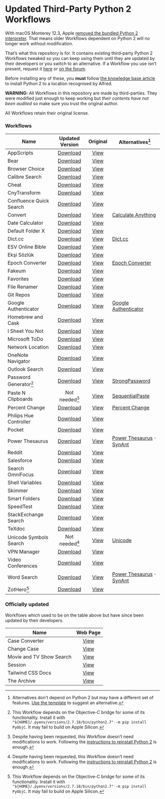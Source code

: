 # Updated Third-Party Python 2 Workflows

With macOS Monterey 12.3, Apple [removed the bundled Python 2 interpreter](https://developer.apple.com/documentation/macos-release-notes/macos-12_3-release-notes#Python). That means older Workflows dependent on Python 2 will no longer work without modification.

That’s what this repository is for. It contains existing third-party Python 2 Workflows tweaked so you can keep using them until they are updated by their developers or you switch to an alternative. If a Workflow you use isn’t present, request it [here](https://github.com/alfredapp/updated-third-party-python2-workflows/issues/new?template=request_workflow.yml) or [on the forum](https://www.alfredforum.com/topic/17941-making-python-2-workflows-work-on-macos-monterey-123-and-above/).

Before installing any of these, you **must** follow [the knowledge base article](https://www.alfredapp.com/help/kb/python-2-monterey/) to install Python 2 to a location recognised by Alfred.

**WARNING:** All Workflows in this repository are made by third-parties. They were modified just enough to keep working but *their contents have not been audited* so make sure you trust the original author.

All Workflows retain their original license.

### Workflows

<!-- BEGIN WORKFLOWS TABLE -->
| Name | Updated Version | Original | Alternatives[^1] |
| --- | :---: | :---: | --- |
| AppScripts | [Download](https://github.com/alfredapp/updated-third-party-python2-workflows/raw/main/Workflows/AppScripts.alfredworkflow) | [View](https://www.alfredforum.com/topic/4218-appscripts-—-list-search-and-run-applescripts-for-the-active-application/) | |
| Bear | [Download](https://github.com/alfredapp/updated-third-party-python2-workflows/raw/main/Workflows/Bear.alfredworkflow) | [View](https://www.alfredforum.com/topic/10403-bear-workflow-search-and-create-notes/) | |
| Browser Choice | [Download](https://github.com/alfredapp/updated-third-party-python2-workflows/raw/main/Workflows/Browser%20Choice.alfredworkflow) | [View](https://www.alfredforum.com/topic/11787-any-way-to-open-a-url-with-a-particular-browser/) | |
| Calibre Search | [Download](https://github.com/alfredapp/updated-third-party-python2-workflows/raw/main/Workflows/Calibre%20Search.alfredworkflow) | [View](https://github.com/mpco/AlfredWorkflow-Calibre-Search) | |
| Cheat | [Download](https://github.com/alfredapp/updated-third-party-python2-workflows/raw/main/Workflows/Cheat.alfredworkflow) | [View](https://www.alfredforum.com/topic/13206-alfred-cheat-manage-your-own-cheat-sheets) | |
| CnyTransform | [Download](https://github.com/alfredapp/updated-third-party-python2-workflows/raw/main/Workflows/CnyTransform.alfredworkflow) | [View](https://github.com/TerryX-Lee/AlfredWorkflow_CnyTransform) | |
| Confluence Quick Search | [Download](https://github.com/alfredapp/updated-third-party-python2-workflows/raw/main/Workflows/Confluence%20Quick%20Search.alfredworkflow) | [View](https://www.alfredforum.com/topic/10234-atlassian-confluence-quick-search/) | |
| Convert | [Download](https://github.com/alfredapp/updated-third-party-python2-workflows/raw/main/Workflows/Convert.alfredworkflow) | [View](https://www.alfredforum.com/topic/3980-offline-unit-conversion-workflow/) | [Calculate Anything](https://github.com/biati-digital/alfred-calculate-anything) |
| Date Calculator | [Download](https://github.com/alfredapp/updated-third-party-python2-workflows/raw/main/Workflows/Date%20Calculator.alfredworkflow) | [View](https://github.com/MuppetGate/Alfred-Workflows-DateCalculator) | |
| Default Folder X | [Download](https://github.com/alfredapp/updated-third-party-python2-workflows/raw/main/Workflows/Default%20Folder%20X.alfredworkflow) | [View](https://www.alfredforum.com/topic/8695-default-folder-x/) | |
| Dict.cc | [Download](https://github.com/alfredapp/updated-third-party-python2-workflows/raw/main/Workflows/Dict.cc.alfredworkflow) | [View](https://github.com/dennis-tra/alfred-dict.cc-workflow) | [Dict.cc](https://github.com/dennis-tra/alfred-dict.cc-workflow) |
| ESV Online Bible | [Download](https://github.com/alfredapp/updated-third-party-python2-workflows/raw/main/Workflows/ESV%20Online%20Bible.alfredworkflow) | [View](https://www.alfredforum.com/topic/9663-esv-online-bible/) | |
| Ekşi Sözlük | [Download](https://github.com/alfredapp/updated-third-party-python2-workflows/raw/main/Workflows/Eks%CC%A7i%20So%CC%88zlu%CC%88k.alfredworkflow) | [View](https://github.com/ttuygun/alfred-eksi-sozluk-workflow) | |
| Epoch Converter | [Download](https://github.com/alfredapp/updated-third-party-python2-workflows/raw/main/Workflows/Epoch%20Converter.alfredworkflow) | [View](https://www.alfredforum.com/topic/12048-epoch-converter/) | [Epoch Converter](https://github.com/giovannicoppola/alfred-epoch-converter) |
| Fakeum | [Download](https://github.com/alfredapp/updated-third-party-python2-workflows/raw/main/Workflows/Fakeum.alfredworkflow) | [View](https://www.alfredforum.com/topic/5319-fakeum-—-generate-fake-test-datasets-in-alfred/) | |
| Favorites | [Download](https://github.com/alfredapp/updated-third-party-python2-workflows/raw/main/Workflows/Favorites.alfredworkflow) | [View](http://www.packal.org/workflow/favorites) | |
| File Renamer | [Download](https://github.com/alfredapp/updated-third-party-python2-workflows/raw/main/Workflows/File%20Renamer.alfredworkflow) | [View](https://github.com/realliyifei/alfred-file-renamer) | |
| Git Repos | [Download](https://github.com/alfredapp/updated-third-party-python2-workflows/raw/main/Workflows/Git%20Repos.alfredworkflow) | [View](https://www.alfredforum.com/topic/4588-find-filter-open-git-repositories/) | |
| Google Authenticator | [Download](https://github.com/alfredapp/updated-third-party-python2-workflows/raw/main/Workflows/Google%20Authenticator.alfredworkflow) | [View](https://www.alfredforum.com/topic/4062-gauth-google-authenticator-time-based-two-factor-authentication/) | [Google Authenticator](https://github.com/tbrek/alfred-workflow-gauth/) |
| Homebrew and Cask | [Download](https://github.com/alfredapp/updated-third-party-python2-workflows/raw/main/Workflows/Homebrew%20and%20Cask.alfredworkflow) | [View](https://www.alfredforum.com/topic/4270-homebrew-and-cask-for-alfred/) | |
| I Sheet You Not | [Download](https://github.com/alfredapp/updated-third-party-python2-workflows/raw/main/Workflows/I%20Sheet%20You%20Not.alfredworkflow) | [View](https://www.alfredforum.com/topic/9469-i-sheet-you-not-plug-excel-into-alfred/) | |
| Microsoft ToDo | [Download](https://github.com/alfredapp/updated-third-party-python2-workflows/raw/main/Workflows/Microsoft%20ToDo.alfredworkflow) | [View](https://www.alfredforum.com/topic/14864-microsoft-todo-wunderlist-replacement-workflow/) | |
| Network Location | [Download](https://github.com/alfredapp/updated-third-party-python2-workflows/raw/main/Workflows/Network%20Location.alfredworkflow) | [View](https://www.alfredforum.com/topic/4533-list-filter-and-activate-network-locations-from-within-alfred/) | |
| OneNote Navigator | [Download](https://github.com/alfredapp/updated-third-party-python2-workflows/raw/main/Workflows/OneNote%20Navigator.alfredworkflow) | [View](https://github.com/kevin-funderburg/alfred-microsoft-onenote-navigator) | |
| Outlook Search | [Download](https://github.com/alfredapp/updated-third-party-python2-workflows/raw/main/Workflows/Outlook%20Search.alfredworkflow) | [View](https://www.alfredforum.com/topic/11320-workflow-for-outlook-v16-search/) | |
| Password Generator[^2] | [Download](https://github.com/alfredapp/updated-third-party-python2-workflows/raw/main/Workflows/Password%20Generator.alfredworkflow) | [View](https://www.alfredforum.com/topic/6653-secure-password-generator/) | [StrongPassword](https://www.alfredforum.com/topic/1233-strongpassword) |
| Paste N Clipboards | Not needed[^3] | [View](https://www.packal.org/workflow/paste-n-clipboards) | [SequentialPaste](https://www.alfredforum.com/topic/14534-sequentialpaste-—-paste-previous-clipboard-entries-in-order/) |
| Percent Change | [Download](https://github.com/alfredapp/updated-third-party-python2-workflows/raw/main/Workflows/Percent%20Change.alfredworkflow) | [View](https://www.alfredforum.com/topic/4731-percent-change/) | [Percent Change](https://github.com/giovannicoppola/alfred-percent-change) |
| Philips Hue Controller | [Download](https://github.com/alfredapp/updated-third-party-python2-workflows/raw/main/Workflows/Philips%20Hue%20Controller.alfredworkflow) | [View](https://www.alfredforum.com/topic/2723-philips-hue-controller-workflow/) | |
| Pocket | [Download](https://github.com/alfredapp/updated-third-party-python2-workflows/raw/main/Workflows/Pocket.alfredworkflow) | [View](https://www.alfredforum.com/topic/4127-pocket-for-alfred/) | |
| Power Thesaurus | [Download](https://github.com/alfredapp/updated-third-party-python2-workflows/raw/main/Workflows/Power%20Thesaurus.alfredworkflow) | [View](https://www.alfredforum.com/topic/10576-power-thesaurus-search/) | [Power Thesaurus](https://github.com/giovannicoppola/alfred-powerthesaurus) 𐄁 [SynAnt](https://www.alfredforum.com/topic/3954-synant) |
| Reddit | [Download](https://github.com/alfredapp/updated-third-party-python2-workflows/raw/main/Workflows/Reddit.alfredworkflow) | [View](https://www.alfredforum.com/topic/5317-browse-reddit/) | |
| Salesforce | [Download](https://github.com/alfredapp/updated-third-party-python2-workflows/raw/main/Workflows/Salesforce.alfredworkflow) | [View](https://www.alfredforum.com/topic/10892-search-in-salesforce-alfred-3-worklfow/) | |
| Search OmniFocus | [Download](https://github.com/alfredapp/updated-third-party-python2-workflows/raw/main/Workflows/Search%20OmniFocus.alfredworkflow) | [View](https://www.alfredforum.com/topic/5934-search-omnifocus-free-text-search-your-omnifocus-data/) | |
| Shell Variables | [Download](https://github.com/alfredapp/updated-third-party-python2-workflows/raw/main/Workflows/Shell%20Variables.alfredworkflow) | [View](https://github.com/hug33k/Alfred-ShellVariables) | |
| Skimmer | [Download](https://github.com/alfredapp/updated-third-party-python2-workflows/raw/main/Workflows/Skimmer.alfredworkflow) | [View](https://www.alfredforum.com/topic/4052-skimmer-pdf-actions-for-skim/) | |
| Smart Folders | [Download](https://github.com/alfredapp/updated-third-party-python2-workflows/raw/main/Workflows/Smart%20Folders.alfredworkflow) | [View](https://www.alfredforum.com/topic/3385-smartfolders-browse-and-search-the-contents-of-your-saved-searches/) | |
| SpeedTest | [Download](https://github.com/alfredapp/updated-third-party-python2-workflows/raw/main/Workflows/SpeedTest.alfredworkflow) | [View](http://www.packal.org/workflow/speedtest-0) | |
| StackExchange Search | [Download](https://github.com/alfredapp/updated-third-party-python2-workflows/raw/main/Workflows/StackExchange%20Search.alfredworkflow) | [View](https://www.alfredforum.com/topic/5318-search-stackoverflow/) | |
| TeXdoc | [Download](https://github.com/alfredapp/updated-third-party-python2-workflows/raw/main/Workflows/TeXdoc.alfredworkflow) | [View](https://www.alfredforum.com/topic/8705-texdoc-workflow/) | |
| Unicode Symbols Search | Not needed[^3] | [View](https://www.alfredforum.com/topic/1404-find-and-paste-unicode-symbols-arrow-triangles-greek-and-more/) | [Unicode](https://github.com/deanishe/alfred-unicode) |
| VPN Manager | [Download](https://github.com/alfredapp/updated-third-party-python2-workflows/raw/main/Workflows/VPN%20Manager.alfredworkflow) | [View](https://www.alfredforum.com/topic/7333-vpn-connection-manager/) | |
| Video Conferences | [Download](https://github.com/alfredapp/updated-third-party-python2-workflows/raw/main/Workflows/Video%20Conferences.alfredworkflow) | [View](https://www.deanishe.net/post/2020/05/workflow-video-conferences/) | |
| Word Search | [Download](https://github.com/alfredapp/updated-third-party-python2-workflows/raw/main/Workflows/Word%20Search.alfredworkflow) | [View](https://www.alfredforum.com/topic/11074-word-search-a-workflow-to-make-you-a-better-writer/) | [Power Thesaurus](https://github.com/giovannicoppola/alfred-powerthesaurus) 𐄁 [SynAnt](https://www.alfredforum.com/topic/3954-synant) |
| ZotHero[^2] | [Download](https://github.com/alfredapp/updated-third-party-python2-workflows/raw/main/Workflows/ZotHero.alfredworkflow) | [View](https://www.alfredforum.com/topic/11658-zothero-—-generate-zotero-citations-in-alfred/) | |
<!-- END WORKFLOWS TABLE -->

### Officially updated

Workflows which used to be on the table above but have since been updated by their developers.

| Name | Web Page |
| --- | :---: |
| Case Converter| [View](https://www.alfredforum.com/topic/2180-case-converter-including-title-case/) |
| Change Case | [View](https://github.com/gillibrand/alfred-change-case) |
| Movie and TV Show Search | [View](https://www.alfredforum.com/topic/5355-movie-and-tv-show-search/) |
| Session | [View](https://www.alfredforum.com/topic/17627-session-workflow/) |
| Tailwind CSS Docs | [View](https://github.com/techouse/alfred-tailwindcss-docs) |
| The Archive | [View](https://www.alfredforum.com/topic/15090-alfred-workflow-for-the-archive/) |

[^1]: Alternatives don’t depend on Python 2 but may have a different set of features. [Use the template](https://github.com/alfredapp/updated-third-party-python2-workflows/issues/new?template=suggest_alternative.yml) to suggest an alternative.

[^2]: This Workflow depends on the Objective-C bridge for some of its functionality. Install it with `"${HOME}/.pyenv/versions/2.7.18/bin/python2.7" -m pip install PyObjC`. It may fail to build on Apple Silicon.

[^3]: Despite having been requested, this Workflow doesn’t need modifications to work. Following the [instructions to reinstall Python 2](https://www.alfredapp.com/help/kb/python-2-monterey/) is enough.

